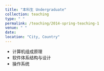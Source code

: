 ```yaml
---
title: "本科生 Undergraduate"
collection: teaching
type: " "
permalink: /teaching/2014-spring-teaching-1
venue: " "
date:  
location: "City, Country"
---
```

- 计算机组成原理
- 软件体系结构与设计
- 操作系统
